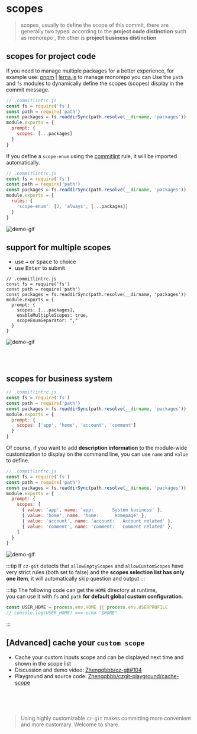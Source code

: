 # scopes

> scopes, usually to define the scope of this commit, there are generally two types: according to the **project code distinction** such as monorepo , the other is **project business distinction**

## scopes for project code

If you need to manage multiple packages for a better experience, for example use: [pnpm](https://pnpm.io/) | [lerna.js](https://lerna.js.org/) to manage monorepo you can Use the `path` and `fs` modules to dynamically define the scopes (scopes) display in the commit message.

```js
// .commitlintrc.js
const fs = require('fs')
const path = require('path')
const packages = fs.readdirSync(path.resolve(__dirname, 'packages'))
module.exports = {
  prompt: {
    scopes: [...packages]
  }
}
```

If you define a `scope-enum` using the [commitlint](https://github.com/conventional-changelog/commitlint) rule, it will be imported automatically.

```js
// .commitlintrc.js
const fs = require('fs')
const path = require('path')
const packages = fs.readdirSync(path.resolve(__dirname, 'packages'))
module.exports = {
  rules: {
    'scope-enum': [2, 'always', [...packages]]
  }
}
```

![demo-gif](https://user-images.githubusercontent.com/40693636/172984678-b187607e-e67d-43b4-93e5-3d359f5044a9.gif) <!-- size=688x248 -->

## support for multiple scopes

- use <kbd>→</kbd> or <kbd>Space</kbd> to choice
- use <kbd>Enter</kbd> to submit

```js{8,9}
// .commitlintrc.js 
const fs = require('fs')
const path = require('path')
const packages = fs.readdirSync(path.resolve(__dirname, 'packages'))
module.exports = {
  prompt: { 
    scopes: [...packages],
    enableMultipleScopes: true,
    scopeEnumSeparator: "," 
  }
}
```

![demo-gif](https://user-images.githubusercontent.com/40693636/170836009-26331ad3-8e7f-4183-a4af-15372b6420d6.gif) <!-- size=688x263 -->

<br>
<br>

## scopes for business system

```js
// .commitlintrc.js
const fs = require('fs')
const path = require('path')
const packages = fs.readdirSync(path.resolve(__dirname, 'packages'))
module.exports = {
  prompt: {
    scopes: ['app', 'home', 'account', 'comment']
  }
}
```

Of course, if you want to add **description information** to the module-wide customization to display on the command line, you can use `name` and `value` to define.

```js
// .commitlintrc.js
const fs = require('fs')
const path = require('path')
const packages = fs.readdirSync(path.resolve(__dirname, 'packages'))
module.exports = {
  prompt: {
    scopes: [
      { value: 'app', name: 'app:       System business' },
      { value: 'home', name: 'home:      Homepage' },
      { value: 'account', name: 'account:   Account related' },
      { value: 'comment', name: 'comment:   Comment related' },
    ]
  }
}
```

![demo-gif](https://user-images.githubusercontent.com/40693636/172988729-b76510d8-108b-4588-a748-86042da3d5ef.gif) <!-- size=688x265 -->

:::tip
If `cz-git` detects that `allowEmptyScopes` and `allowCustomScopes` have very strict rules (both set to false) and the **scopes selection list has only one item**, it will automatically skip question and output
:::

:::tip
The following code can get the `HOME` directory at runtime,<br>you can use it with `fs` and `path` **for default global custom configuration**.
```js
const USER_HOME = process.env.HOME || process.env.USERPROFILE
// console.log(USER_HOME) === echo "$HOME"
```

:::

## [Advanced] cache your `custom scope`

- Cache your custom inputs scope and can be displayed next time and shown in the scope list
- Discussion and demo video: [Zhengqbbb/cz-git#104](https://github.com/Zhengqbbb/cz-git/discussions/104)
- Playground and source code: [Zhengqbbb/czgit-playground/cache-scope](https://github.com/Zhengqbbb/czgit-playground/tree/cache-scope)

<br>
<br>
<br>

> Using highly customizable `cz-git` makes committing more convenient and more customary. Welcome to share.
